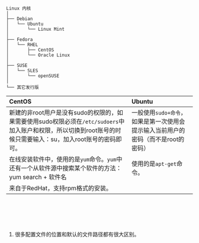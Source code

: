 


```
Linux 内核  
│ 
├── Debian   
│   └── Ubuntu    
│       └── Linux Mint    
│     
├── Fedora  
│   └── RHEL
│       ├── CentOS
│       └── Oracle Linux
│    
├── SUSE  
│   └── SLES  
│       └── openSUSE   
│   
└── 其它发行版  
```






| CentOS | Ubuntu | 
| :- | :- | 
| 新建的非root用户是没有sudo的权限的，如果需要使用sudo权限必须在`/etc/sudoers`中加入账户和权限，所以切换到root账号的时候只需要输入：su，加入root账号的密码即可。 | 一般使用`sudo+命令`，如果是第一次使用会提示输入当前用户的密码（而不是root的密码）| 
| 在线安装软件中，使用的是`yum`命令。`yum`中还有一个从软件源中搜索某个软件的方法：yum search + 软件名 | 使用的是`apt-get`命令。 | 
| 来自于RedHat，支持rpm格式的安装。 | |



<br><br><br><br>

 1. 很多配置文件的位置和默认的文件路径都有很大区别。
